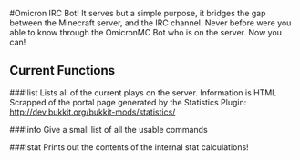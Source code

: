 #Omicron IRC Bot!
It serves but a simple purpose, it bridges the gap between the Minecraft server, and the IRC channel. Never before were you able to know through the OmicronMC Bot who is on the server. 
Now you can! 

## Current Functions

###!list
Lists all of the current plays on the server. Information is HTML Scrapped of the portal page generated by the Statistics Plugin: http://dev.bukkit.org/bukkit-mods/statistics/

###!info
Give a small list of all the usable commands

###!stat
Prints out the contents of the internal stat calculations!
